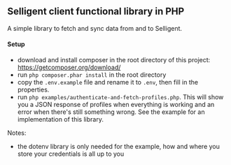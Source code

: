## Selligent client functional library in PHP

A simple library to fetch and sync data from and to Selligent. 

#### Setup
 
- download and install composer in the root directory of this project: https://getcomposer.org/download/
- run `php composer.phar install` in the root directory
- copy the `.env.example` file and rename it to `.env`, then fill in the properties.
- run `php examples/authenticate-and-fetch-profiles.php`. This will show you a JSON response of
 profiles when everything is working and an error when there's still something wrong. See the example for 
 an implementation of this library.

Notes: 
- the dotenv library is only needed for the example, how and where you store your credentials is all up to you
